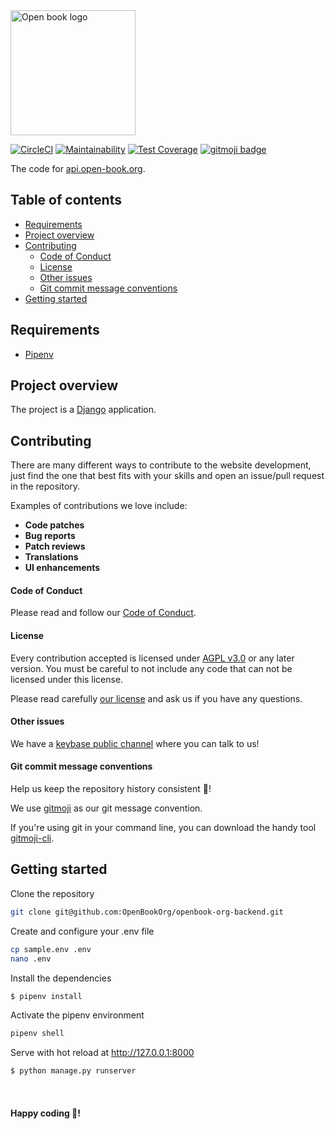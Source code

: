 <img alt="Open book logo" src="https://snag.gy/yWbLr1.jpg" width="200">

[![CircleCI](https://circleci.com/gh/OpenbookOrg/openbook-org-api.svg?style=svg)](https://circleci.com/gh/OpenbookOrg/openbook-org-api) [![Maintainability](https://api.codeclimate.com/v1/badges/fea3aa6354f1ea11fb21/maintainability)](https://codeclimate.com/github/OpenbookOrg/openbook-org-api/maintainability) [![Test Coverage](https://api.codeclimate.com/v1/badges/fea3aa6354f1ea11fb21/test_coverage)](https://codeclimate.com/github/OpenbookOrg/openbook-org-api/test_coverage) [![gitmoji badge](https://img.shields.io/badge/gitmoji-%20😜%20😍-FFDD67.svg?style=flat-square)](https://github.com/carloscuesta/gitmoji)

The code for [api.open-book.org](https://api.open-book.org).

## Table of contents

- [Requirements](#requirements)
- [Project overview](#project-overview)
- [Contributing](#contributing)
    + [Code of Conduct](#code-of-conduct)
    + [License](#license)
    + [Other issues](#other-issues)
    + [Git commit message conventions](#git-commit-message-conventions)
- [Getting started](#getting-started)

## Requirements

* [Pipenv](https://github.com/pypa/pipenv)

## Project overview

The project is a [Django](https://www.djangoproject.com/start/) application. 

## Contributing

There are many different ways to contribute to the website development, just find the one that best fits with your skills and open an issue/pull request in the repository.

Examples of contributions we love include:

- **Code patches**
- **Bug reports**
- **Patch reviews**
- **Translations**
- **UI enhancements**

#### Code of Conduct

Please read and follow our [Code of Conduct](https://github.com/OpenBookOrg/openbook-org-backend/blob/master/CODE_OF_CONDUCT.md).

#### License

Every contribution accepted is licensed under [AGPL v3.0](http://www.gnu.org/licenses/agpl-3.0.html) or any later version. 
You must be careful to not include any code that can not be licensed under this license.

Please read carefully [our license](https://github.com/OpenBookOrg/openbook-org-backend/blob/master/LICENSE.txt) and ask us if you have any questions.

#### Other issues

We have a [keybase public channel](https://keybase.io/team/openbookorg.public) where you can talk to us!

#### Git commit message conventions

Help us keep the repository history consistent 🙏!

We use [gitmoji](https://gitmoji.carloscuesta.me/) as our git message convention.

If you're using git in your command line, you can download the handy tool [gitmoji-cli](https://github.com/carloscuesta/gitmoji-cli).

## Getting started

Clone the repository

```sh
git clone git@github.com:OpenBookOrg/openbook-org-backend.git
```

Create and configure your .env file

```bash
cp sample.env .env
nano .env
```

Install the dependencies
```bash
$ pipenv install
```

Activate the pipenv environment
```bash
pipenv shell
```

Serve with hot reload at http://127.0.0.1:8000
```bash
$ python manage.py runserver
```

<br>

#### Happy coding 🎉!


